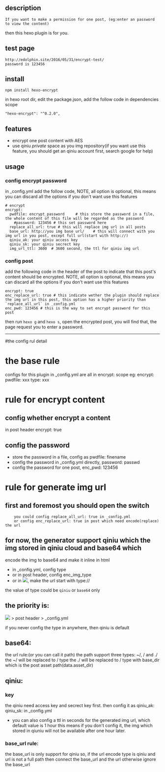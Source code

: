 ## description
	If you want to make a permission for one post, (eg:enter an password to view the content)
then this hexo plugin is for you.

## test page
	http://edolphin.site/2016/05/31/encrypt-test/
	password is 123456

## install
```
npm install hexo-encrypt
```
in hexo root dir, edit the package.json, add the follow code in dependencies scope
```
"hexo-encrypt": "^0.2.0",
```

## features
- encrypt one post content with AES
- use qiniu *private* space as you img repository(if you want use this feature, you should get an qiniu account first, search google for help)

## usage
### config encrypt password
in _config.yml add the follow code, NOTE, all option is optional, this means you can discard all the options if you don't want use this features
```
# encrypt
encrypt:
  pwdfile: encrypt_password		# this store the password in a file, the whole content of this file will be regarded as the password
    #password: 123456 # this set password here
  replace_all_url: true # this will replace img url in all posts
  base_url: http://you img base url/	# this will connect with you img url in you post, except full url(start with http://)
  qiniu_ak: your qiniu access key 
  qiniu_sk: your qiniu secrect key 
  img_url_ttl: 3600  # 3600 second, the ttl for qiniu img url

```

### config post
add the following code in the header of the post to indicate that this post's content should be encrypted. NOTE, all option is optional, this means you can discard all the options if you don't want use this features

```
encrypt: true
enc_replace_url: true # this indicate wether the plugin should replace the img url in this post, this option has a higher priority than `replace_all_url` in _config.yml
enc_pwd: 123456 # this is the way to set encrypt password for this post
```

then run `hexo g` and `hexo s`, open the encrypted post, 
you will find that, the page request you to enter a password.


---

#the config rul detail

# the base rule
configs for this plugin in _config.yml are all in encrypt: scope
eg: 
encrypt:
		pwdfile: xxx
		type: xxx

# rule for encrypt content
## config whether encrypt a content
in post header
	encrypt: true

## config the password
- store the password in a file, config as pwdfile: finename
- config the password in _config.yml directly, password: passwd
- config the password for one post,  enc_pwd: 123456

# rule for generate img url

## first and foremost you should open the switch
		you could config replace_all_url: true in _config.yml
		or config enc_replace_url: true in post which need encode(replace) the url

## for now, the generator support qiniu which the img stored in qiniu cloud and base64 which
encode the img to base64 and make it inline in html

- in _config.yml, config type
- or in post header, config enc_img_type
- or in ![](type://), make the url start with type://

the value of type could be `qiniu` or `base64` only

## the priority is:
![](type://) > post header > _config.yml


if you never config the type in anywhere, then qiniu is default

## base64:
the url rule:(or you can call it path)
the path support three types:
~/, / and ./
the ~/ will be replaced to / type
the ./ will be replaced to / type with base_dir which is the post asset path(data.asset_dir)

## qiniu:

### key
the qiniu need access key and secrect key first.
then config it as qiniu_ak: qiniu_sk: in _config.yml
- you can also config a ttl in seconds for the generated img url, which default value is 1 hour
 	this means if you don't config it, the img which stored in qiuniu  will not be available after
 	one hour later.

### base_url rule:
the base_url is only support for qiniu
so, if the url encode type is qiniu and url is not a full path
then connect the base_url and the url
otherwise ignore the base_url



